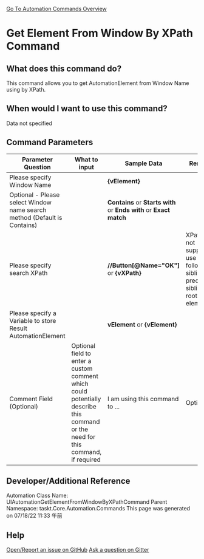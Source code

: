 <!--TITLE: Get Element From Window By XPath Command -->
<!-- SUBTITLE: a command in the UIAutomation Commands group. -->
[Go To Automation Commands Overview](/automation-commands.md)


# Get Element From Window By XPath Command


## What does this command do?
This command allows you to get AutomationElement from Window Name using by XPath.


## When would I want to use this command?
Data not specified


## Command Parameters
| Parameter Question   	| What to input  	|  Sample Data 	| Remarks  	|
| ---                    | ---               | ---           | ---       |
|Please specify Window Name||**{vElement}**||
|Optional - Please select Window name search method (Default is Contains)||**Contains** or **Starts with** or **Ends with** or **Exact match**||
|Please specify search XPath||**//Button[@Name="OK"]** or **{vXPath}**|XPath does not support to use parent, following-sibling, and preceding-sibling for root element.|
|Please specify a Variable to store Result AutomationElement||**vElement** or **{vElement}**||
|Comment Field (Optional)|Optional field to enter a custom comment which could potentially describe this command or the need for this command, if required|I am using this command to ...|Optional|












## Developer/Additional Reference
Automation Class Name: UIAutomationGetElementFromWindowByXPathCommand
Parent Namespace: taskt.Core.Automation.Commands
This page was generated on 07/18/22 11:33 午前


## Help
[Open/Report an issue on GitHub](https://github.com/saucepleez/taskt/issues/new)
[Ask a question on Gitter](https://gitter.im/taskt-rpa/Lobby)
